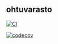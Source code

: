 ## ohtuvarasto

[![CI](https://github.com/VeetiKu/ohtuvarasto/actions/workflows/main.yml/badge.svg)](https://github.com/VeetiKu/ohtuvarasto/actions/workflows/main.yml)

[![codecov](https://codecov.io/github/VeetiKu/ohtuvarasto/graph/badge.svg?token=WDYOQ1TZBF)](https://codecov.io/github/VeetiKu/ohtuvarasto)
